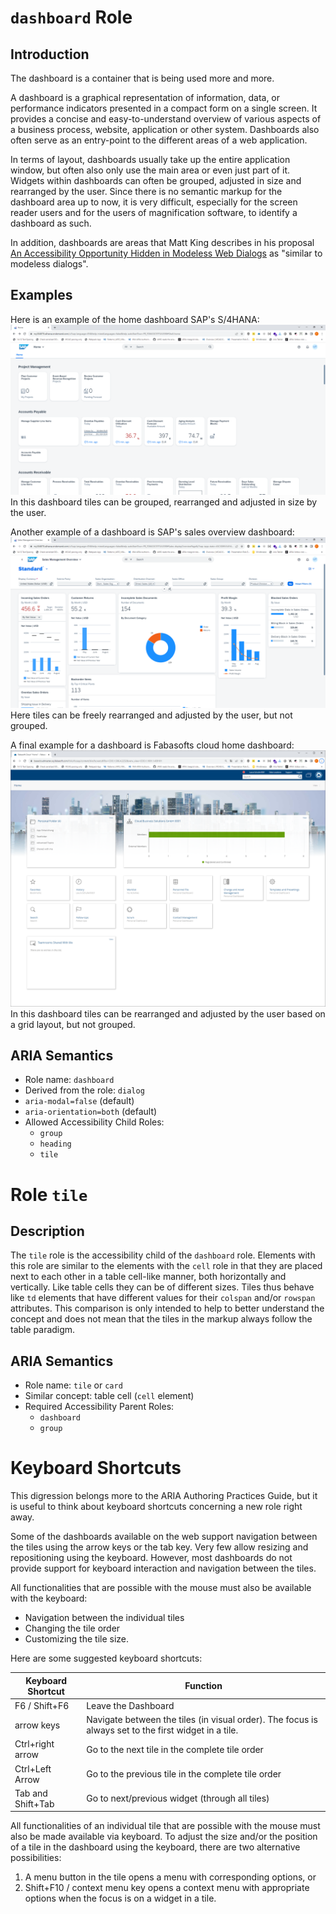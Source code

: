 # `dashboard` Role

## Introduction

The dashboard is a container that is being used more and more.

A dashboard is a graphical representation of information, data, or performance indicators presented in a compact form on a single screen. It provides a concise and easy-to-understand overview of various aspects of a business process, website, application or other system. Dashboards also often serve as an entry-point to the different areas of a web application.

In terms of layout, dashboards usually take up the entire application window, but often also only use the main area or even just part of it. Widgets within dashboards can often be grouped, adjusted in size and rearranged by the user. Since there is no semantic markup for the dashboard area up to now, it is very difficult, especially for the screen reader users and for the users of magnification software, to identify a dashboard as such. 

In addition, dashboards are areas that Matt King describes in his proposal [An Accessibility Opportunity Hidden in Modeless Web Dialogs](https://gist.github.com/mcking65/11882ebbe2889964c62ab5a16ab528c3) as "similar to modeless dialogs".

## Examples
Here is an example of the home dashboard SAP's S/4HANA:
![Home dashboard of SAP's S/4HANA](SAP-home-dashboard.png)
In this dashboard tiles can be grouped, rearranged and adjusted in size by the user.

Another example of a dashboard is SAP's sales overview dashboard:
![Sales dashboard of SAP's S/4HANA](SAP-sales-overview.png)
Here tiles can be freely rearranged and adjusted by the user, but not grouped.

A final example for a dashboard is Fabasofts cloud home dashboard:
![Fabasoft Cloud Home](HomeDashboard.png)
In this dashboard tiles can be rearranged and adjusted by the user based on a grid layout, but not grouped.

## ARIA Semantics

- Role name: `dashboard`
- Derived from the role: `dialog` 
- `aria-modal=false` (default)
- `aria-orientation=both` (default)
- Allowed Accessibility Child Roles:
   - `group`
   - `heading`
   - `tile`

# Role `tile`

## Description

The `tile` role is the accessibility child of the `dashboard` role. Elements with this role are similar to the elements with the `cell` role in that they are placed next to each other in a table cell-like manner, both horizontally and vertically. Like table cells they can be of different sizes. Tiles thus behave like `td` elements that have different values for their `colspan` and/or `rowspan` attributes. This comparison is only intended to help to better understand the concept and does not mean that the tiles in the markup always follow the table paradigm.

## ARIA Semantics
- Role name: `tile` or `card`
- Similar concept: table cell (`cell` element)
- Required Accessibility Parent Roles: 
   - `dashboard`
   - `group`

# Keyboard Shortcuts

This digression belongs more to the ARIA Authoring Practices Guide, but it is useful to think about keyboard shortcuts concerning a new role right away.

Some of the dashboards available on the web support navigation between the tiles using the arrow keys or the tab key. Very few allow resizing and repositioning using the keyboard. However, most dashboards do not provide support for keyboard interaction and navigation between the tiles.

All functionalities that are possible with the mouse must also be available with the keyboard:

- Navigation between the individual tiles
- Changing the tile order
- Customizing the tile size.

Here are some suggested keyboard shortcuts:

| Keyboard Shortcut | Function |
|------------------|--------------------|
| F6 / Shift+F6 | Leave the Dashboard |
| arrow keys | Navigate between the tiles (in visual order). The focus is always set to the first widget in a tile. |
| Ctrl+right arrow | Go to the next tile in the complete tile order |
| Ctrl+Left Arrow | Go to the previous tile in the complete tile order |
| Tab and Shift+Tab | Go to next/previous widget (through all tiles) |

All functionalities of an individual tile that are possible with the mouse must also be made available via keyboard. To adjust the size and/or the position of a tile in the dashboard using the keyboard, there are two alternative possibilities:

1. A menu button in the tile opens a menu with corresponding options, or
2. Shift+F10 / context menu key opens a context menu with appropriate options when the focus is on a widget in a tile.
